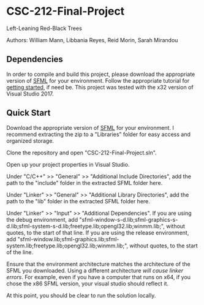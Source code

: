 # CSC-212-Final-Project
Left-Leaning Red-Black Trees

Authors: William Mann, Libbania Reyes, Reid Morin, Sarah Mirandou

## Dependencies
In order to compile and build this project, please download the appropriate version of [SFML](https://www.sfml-dev.org/download/sfml/2.5.1/) for your environment. Follow the appropriate tutorial for [getting started](https://www.sfml-dev.org/tutorials/2.5/), if need be. This project was tested with the x32 version of Visual Studio 2017.

## Quick Start

Download the appropriate version of [SFML](https://www.sfml-dev.org/download/sfml/2.5.1/) for your environment. I recommend extracting the zip to a "Libraries" folder for easy access and organized storage.

Clone the repository and open "CSC-212-Final-Project.sln".

Open up your project properties in Visual Studio.

Under "C/C++" >> "General" >> "Additional Include Directories", add the path to the "include" folder in the extracted SFML folder here.

Under "Linker" >> "General" >> "Additional Library Directories", add the path to the "lib" folder in the extracted SFML folder here.

Under "Linker" >> "Input" >> "Additional Dependencies". If you are using the debug environment, add "sfml-window-s-d.lib;sfml-graphics-s-d.lib;sfml-system-s-d.lib;freetype.lib;opengl32.lib;winmm.lib;", without quotes, to the start of that line. If you are using the release environment, add "sfml-window.lib;sfml-graphics.lib;sfml-system.lib;freetype.lib;opengl32.lib;winmm.lib;", without quotes, to the start of the line.

Ensure that the environment architecture matches the architecture of the SFML you downloaded. Using a different architecture *will cause linker errors*. For example, even if you have a computer that runs on x64, if you chose the x86 SFML version, your visual studio should reflect it.

At this point, you should be clear to run the solution locally.
